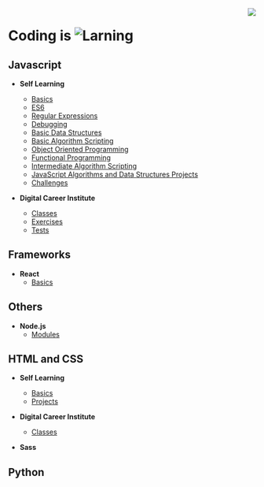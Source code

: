 
<img src="https://i.imgur.com/8MlmDto.png" align="right" />

# Coding is ![Larning](https://cdn.rawgit.com/sindresorhus/awesome/d7305f38d29fed78fa85652e3a63e154dd8e8829/media/badge.svg)

## Javascript
- **Self Learning**
	-  [Basics](javascript/self-learning/basics)
	-  [ES6](javascript/self-learning/es6)
	-  [Regular Expressions](javascript/self-learning/regex)
	-  [Debugging](javascript/self-learning/debug)
	-  [Basic Data Structures](javascript/self-learning/data-structures)
	-  [Basic Algorithm Scripting](javascript/)
	-  [Object Oriented Programming](javascript/self-learning/complex-objects)
	-  [Functional Programming](javascript/)
	-  [Intermediate Algorithm Scripting](javascript/)
	-  [JavaScript Algorithms and Data Structures Projects](javascript/)
	-  [Challenges](javascript/challenges)

- **Digital Career Institute**
	- [Classes](javascript/classes-fbw26/classes)
	- [Exercises](javascript/classes-fbw26/exercises)
	- [Tests](javascript/classes-fbw26/tests)


## Frameworks
- **React**
	-  [Basics](javascript/self-learning/basics)

## Others
- **Node.js**
	- [Modules](nodejs/first-app/modules)

## HTML and CSS
- **Self Learning**
	- [Basics](html/basics)
	- [Projects](html/projects)

- **Digital Career Institute**
	- [Classes](html/basics)
- **Sass**


## Python

